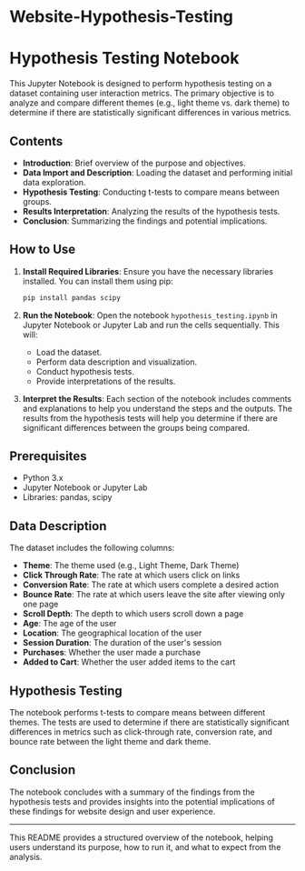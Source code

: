 # Website-Hypothesis-Testing

# Hypothesis Testing Notebook

This Jupyter Notebook is designed to perform hypothesis testing on a dataset containing user interaction metrics. The primary objective is to analyze and compare different themes (e.g., light theme vs. dark theme) to determine if there are statistically significant differences in various metrics.

## Contents

- **Introduction**: Brief overview of the purpose and objectives.
- **Data Import and Description**: Loading the dataset and performing initial data exploration.
- **Hypothesis Testing**: Conducting t-tests to compare means between groups.
- **Results Interpretation**: Analyzing the results of the hypothesis tests.
- **Conclusion**: Summarizing the findings and potential implications.

## How to Use

1. **Install Required Libraries**:
    Ensure you have the necessary libraries installed. You can install them using pip:
    ```sh
    pip install pandas scipy
    ```

2. **Run the Notebook**:
    Open the notebook `hypothesis_testing.ipynb` in Jupyter Notebook or Jupyter Lab and run the cells sequentially. This will:
    - Load the dataset.
    - Perform data description and visualization.
    - Conduct hypothesis tests.
    - Provide interpretations of the results.

3. **Interpret the Results**:
    Each section of the notebook includes comments and explanations to help you understand the steps and the outputs. The results from the hypothesis tests will help you determine if there are significant differences between the groups being compared.

## Prerequisites

- Python 3.x
- Jupyter Notebook or Jupyter Lab
- Libraries: pandas, scipy

## Data Description

The dataset includes the following columns:
- **Theme**: The theme used (e.g., Light Theme, Dark Theme)
- **Click Through Rate**: The rate at which users click on links
- **Conversion Rate**: The rate at which users complete a desired action
- **Bounce Rate**: The rate at which users leave the site after viewing only one page
- **Scroll Depth**: The depth to which users scroll down a page
- **Age**: The age of the user
- **Location**: The geographical location of the user
- **Session Duration**: The duration of the user's session
- **Purchases**: Whether the user made a purchase
- **Added to Cart**: Whether the user added items to the cart

## Hypothesis Testing

The notebook performs t-tests to compare means between different themes. The tests are used to determine if there are statistically significant differences in metrics such as click-through rate, conversion rate, and bounce rate between the light theme and dark theme.

## Conclusion

The notebook concludes with a summary of the findings from the hypothesis tests and provides insights into the potential implications of these findings for website design and user experience.

---

This README provides a structured overview of the notebook, helping users understand its purpose, how to run it, and what to expect from the analysis.
